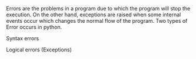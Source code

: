 Errors are the problems in a program due to which the program will stop the execution. On the other hand, exceptions are raised when some internal events occur which changes the normal flow of the program. 
Two types of Error occurs in python. 
 

Syntax errors

Logical errors (Exceptions) 
